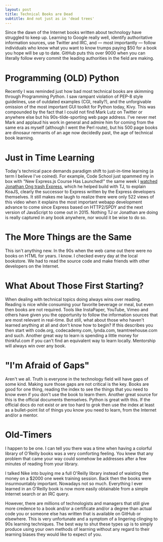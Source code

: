 ```yaml
---
layout: post
title: Technical Books are Dead
subtitle: And not just as in 'dead trees'
---
```


Since the dawn of the Internet books written about technology have
struggled to keep up. Learning to Google really well, identify
authoritative information sources, use Twitter and IRC, and &mdash;
most importantly &mdash; follow individuals who know what you want
to know trumps paying $50 for a book you hope will be up to date.
GitHub puts this over 9000 when you can literally follow every
commit the leading authorities in the field are making.

# Programming (OLD) Python

Recently I was reminded just how bad most technical books are
skimming through Programming Python. I saw rampant violation of
PEP-8 style guidelines, use of outdated examples (CGI, really?),
and the unforgivable omission of the most important GUI toolkit for
Python today, Kivy. This was compounded by the fact that I could
not find Mark Lutz on Twitter or anywhere else but his 90s-tilde-sporting
web page address. I've never met Mark and applaud his work in general
and admire him for coming from the same era as myself (although I
went the Perl route), but his 500 page books are dinosaur remnants
of an age now decidedly past, the age of technical book learning.

# Just in Time Learning

Today's technical pace demands paradigm shift to just-in-time
learning (a term I believe I've coined). For example, Code School
just spammed my in box with "New Express.js Course Has Launched!"
the same week I [watched Jonathan Ong trash
Express](http://youtu.be/bNVcVx8TfPc), which he helped build with
TJ, to explain KoaJS, clearly the successor to Express written by
the Express developers themselves. It still makes me laugh to realize
there were only 522 views of this video when it explains the most
important webapp development advance to come since Express based
on HTTP2/SPDY and the next version of JavaScript to come out in
2015. Nothing TJ or Jonathan are doing is really captured in any
book anywhere, nor would it be wise to do so.

# The More Things are the Same

This isn't anything new. In the 90s when the web came out there
were no books on HTML for years. I know. I checked every day at the
local bookstore.  We had to read the source code and make friends
with other developers on the Internet.

# What About Those First Starting?

When dealing with technical topics doing always wins over reading.
Reading is nice while consuming your favorite beverage or meal, but
even then books are not required. Tools like InstaPaper, YouTube,
Vimeo and others have given you the opportunity to follow the
information sources that are most relevant in real-time. But still,
what about those who haven't learned anything at all and don't know
how to begin? If this describes you then start with code.org,
codecademy.com, lynda.com, teamtreehouse.com and such. Another great
way to learn is spending a little money for thinkful.com if you
can't find an equivalent way to learn locally.  Mentorship will
always win over any book.

# "I'm Afraid of Gaps"

Aren't we all. Truth is everyone in the technology field will have gaps of
some kind. Making sure those gaps are not critical is the key. Books are
good for one thing, reading the index to see the things that you need to
know even if you don't use the book to learn them. Another great source for
this is the official documents themselves. Python is great with this. If the
official docs do not exist or are too hard to grok then use the index at
least as a bullet-point list of things you know you need to learn, from the
Internet and/or a mentor.

# Old-Timers

I happen to be one. I can tell you there was a time when having a
colorful library of O'Reilly books was a very comforting feeling.
You knew that any problem that came your way could somehow be
addresses after a few minutes of reading from your library.

I talked Nike into buying me a full O'Reilly library instead of
waisting the money on a $2000 one week training session. Back then the books
were insurmountably important. Nowadays not so much. Everything I ever
learned in an O'Reilly book is now more easily obtainable from a simple
Internet search or an IRC query.

However, there are millions of technologists and managers that still
give more credence to a book and/or a certificate and/or a degree
than actual code you or someone else has written that is available
on GitHub or elsewhere. This is very unfortunate and a symptom of
a lingering clinging to 90s learning techniques. The best way to
shut these types up is to simply produce using your own methods of
learning without any regard to their learning biases they would
like to expect of you.
